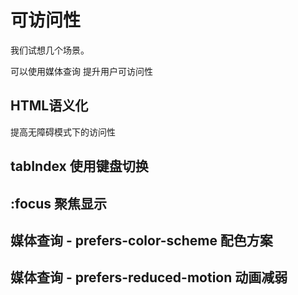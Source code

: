 # 可访问性

我们试想几个场景。

可以使用媒体查询 提升用户可访问性



## HTML语义化

提高无障碍模式下的访问性


## tabIndex 使用键盘切换

## :focus 聚焦显示

## 媒体查询 - prefers-color-scheme 配色方案

## 媒体查询 - prefers-reduced-motion 动画减弱

